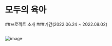 # 모두의 육아
##프로젝트 소개
###기간(2022.06.24 ~ 2022.08.02)

## 
![image](https://user-images.githubusercontent.com/87432361/182505336-4b93faf5-d4a4-4625-b217-cf82f9edd109.png)

